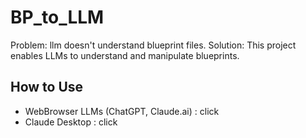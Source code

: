 # BP_to_LLM

Problem: llm doesn't understand blueprint files.
Solution: This project enables LLMs to understand and manipulate blueprints.

## How to Use

- WebBrowser LLMs (ChatGPT, Claude.ai) : click
- Claude Desktop : click
